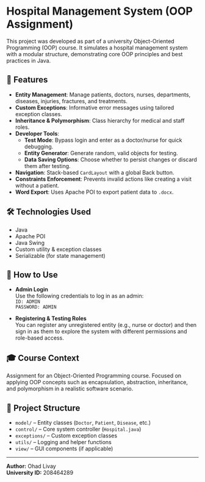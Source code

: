 # Hospital Management System (OOP Assignment)

This project was developed as part of a university Object-Oriented Programming (OOP) course. It simulates a hospital management system with a modular structure, demonstrating core OOP principles and best practices in Java.

## 🏥 Features

- **Entity Management**: Manage patients, doctors, nurses, departments, diseases, injuries, fractures, and treatments.
- **Custom Exceptions**: Informative error messages using tailored exception classes.
- **Inheritance & Polymorphism**: Class hierarchy for medical and staff roles.
- **Developer Tools**:
  - **Test Mode**: Bypass login and enter as a doctor/nurse for quick debugging.
  - **Entity Generator**: Generate random, valid objects for testing.
  - **Data Saving Options**: Choose whether to persist changes or discard them after testing.
- **Navigation**: Stack-based `CardLayout` with a global Back button.
- **Constraints Enforcement**: Prevents invalid actions like creating a visit without a patient.
- **Word Export**: Uses Apache POI to export patient data to `.docx`.

## 🛠️ Technologies Used

- Java
- Apache POI
- Java Swing
- Custom utility & exception classes
- Serializable (for state management)

## 🚀 How to Use

- **Admin Login**  
  Use the following credentials to log in as an admin:  
  `ID: ADMIN`  
  `PASSWORD: ADMIN`

- **Registering & Testing Roles**  
  You can register any unregistered entity (e.g., nurse or doctor) and then sign in as them to explore the system with different permissions and role-based access.

## 🎓 Course Context

Assignment for an Object-Oriented Programming course. Focused on applying OOP concepts such as encapsulation, abstraction, inheritance, and polymorphism in a realistic software scenario.

## 📂 Project Structure

- `model/` – Entity classes (`Doctor`, `Patient`, `Disease`, etc.)
- `control/` – Core system controller (`Hospital.java`)
- `exceptions/` – Custom exception classes
- `utils/` – Logging and helper functions
- `view/` – GUI components (if applicable)

---

**Author:** Ohad Livay  
**University ID:** 208464289
